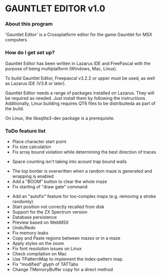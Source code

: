 # GAUNTLET EDITOR v1.0 #


### About this program ###

'Gauntlet Editor' is a Crossplatform editor for the game Gauntlet for MSX computers

### How do I get set up? ###

Gauntlet Editor has been written in Lazarus IDE and FreePascal with the purpose of being multiplatform (Windows, Mac, Linux).

To build Gauntlet Editor, Freepascal v3.2.2 or upper must be used, as well as Lazarus IDE (V3.8 or later).

Gauntlet Editor needs a range of packages installed on Lazarus. They will be required as needed. Just install them by following the instructions.
Additionally, Linux building requires QT6 files to be distribuiteda as part of the build.

On Linux, the libsqlite3-dev package is a prerequisite.


### ToDo feature list ###

* Place character start point
* Fix size calculation
* Fix array bound violation while determining the best direction of traces
+ Space counting isn't taking into acount trap bound walls
* The top border is overwritten when a random maze is generated and wrapping is enabled
* Add a "BOOM" button to clear the whole maze
* Fix starting of "draw gate" command
- Add an "autofix" feature for too-complex maps (e.g. removing a stroke randomly)
- Start position not correctly recalled from disk
- Support for the ZX Spectrum version
- Database persistence
- Preview based on WebMSX
- Undo/Redo
- Fix memory leaks
- Copy and Paste regions between mazes or in a maze
- Apply styles on the zoom
- Fix font resolution issues on Linux
- Check compilation on Mac
- Use TPatternMap to implement the index-pattern map.
- Fix "modified" glyph of TATTabs
- Change TMemoryBuffer copy for a direct method
